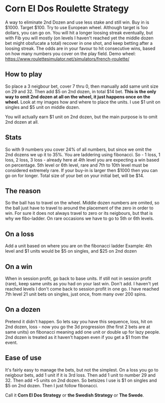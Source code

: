 # Corn El Dos Roulette Strategy
A way to eliminate 2nd Dozen and use less stake and still win. Buy in is $1000. Target $100. Try to use European wheel. Although target is 1oo dollars, you can go on. You will hit a longer loosing streak eventually, but with Fib you will mostly (on levels I haven't reached yet the middle dozen bet might obsfucate a total) recover in one shot, and keep betting after a loosing streak. The odds are in your favour to hit consecutive wins, based on how many numbers you cover on the play field. 
Demo wheel: https://www.roulettesimulator.net/simulators/french-roulette/

## How to play
So place a 3 neigbour bet, cover 7 thru 0, then manually add same unit size on 29 and 32. Then add $5 on 2nd dozen, in total $14 bet. <b>This is the only way to omit 2nd dozen at all on the wheel, it just happens once on the wheel.</b> 
Look at my images how and where to place the units. I use $1 unit on singles and $5 unit on middle dozen. 

You will actually earn $1 unit on 2nd dozen, but the main purpose is to omit 2nd dozen at all. 

## Stats
So with 9 numbers you cover 24% of all numbers, but since we omit the 2nd dozens we up it to 35%. You are laddering using fibonacci. So - 1 loss, 1 loss, 2 loss, 3 loss - already here at 4th level you are expecting a win based on percentage. 5th level or 6th level, rare and 7th to 10th level must be considered extremely rare. If your buy-in is larger then $1000 then you can go on for longer. Total size of your bet on your initial bet, will be $14.

## The reason
So the ball has to travel on the wheel. Middle dozen numbers are omited, so the ball just have to travel to around the placement of the zero in order to win. For sure it does not always travel to zero or its neigbours, but that is why we fibo-ladder. On rare occasions we have to go to 5th or 6th levels.

## On a loss
Add a unit based on where you are on the fibonacci ladder
Example: 4th level and $1 units would be $5 on singles, and $25 on 2nd dozen
## On a win
When in session profit, go back to base units.
If still not in session profit (rare), keep same units as you had on your last win. Don't add. I haven't yet reached levels I don't come back to session profit in one go. I have reached 7th level 21 unit bets on singles, just once, from many over 200 spins.
## On a dozen
Pretend it didn't happen. So lets say you have this sequence, loss, hit on 2nd dozen, loss - now you go the 3d progression (the first 2 bets are at same units) on fibonacci meaning add one unit or double up for lazy people. 2nd dozen is treated as it haven't happen even if you get a $1 from the event.

## Ease of use
It's fairly easy to manage the bets, but not the simplest. On a loss you go to neigbour bets, add 1 unit if it is 3rd loss. Then add 1 unit to number 29 and 32. Then add +5 units on 2nd dozen. So betsizes I use is $1 on singles and $5 on 2nd dozen. Then I just follow fibonacci. 

Call it <b>Corn El Dos Strategy</b> or <b>the Swedish Strategy</b> or <b>The Swede</b>.

